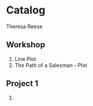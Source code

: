 # Catalog

Theresa Reese

## Workshop

1. Line Plot
2. The Path of a Salesman - Plot

## Project 1

1.
